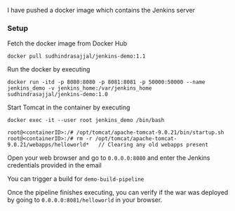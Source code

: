 I have pushed a docker image which contains the Jenkins server

### Setup
Fetch the docker image from Docker Hub
```
docker pull sudhindrasajjal/jenkins-demo:1.1
```


Run the docker by executing
```
docker run -itd -p 8080:8080 -p 8081:8081 -p 50000:50000 --name jenkins_demo -v jenkins_home:/var/jenkins_home sudhindrasajjal/jenkins-demo:1.0
```

Start Tomcat in the container by executing
```
docker exec -it --user root jenkins_demo /bin/bash

root@<containerID>:/# /opt/tomcat/apache-tomcat-9.0.21/bin/startup.sh
root@<containerID>:/# rm -r /opt/tomcat/apache-tomcat-9.0.21/webapps/helloworld*   // Clearing any old webapps present
```


Open your web browser and go to  `0.0.0.0:8080` and enter the Jenkins credentials provided in the email

You can trigger a build for  `demo-build-pipeline`

Once the pipeline finishes executing, you can verify if the war was deployed by going to `0.0.0.0:8081/helloworld` in your browser.
